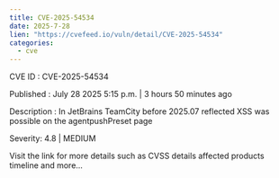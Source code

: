 ```yaml
--- 
title: CVE-2025-54534
date: 2025-7-28
lien: "https://cvefeed.io/vuln/detail/CVE-2025-54534"
categories:
  - cve
---
```


CVE ID : CVE-2025-54534

Published :  July 28
2025
5:15 p.m. | 3 hours
50 minutes ago

Description : In JetBrains TeamCity before 2025.07 reflected XSS was possible on the agentpushPreset page

Severity: 4.8 | MEDIUM

Visit the link for more details
such as CVSS details
affected products
timeline
and more...
